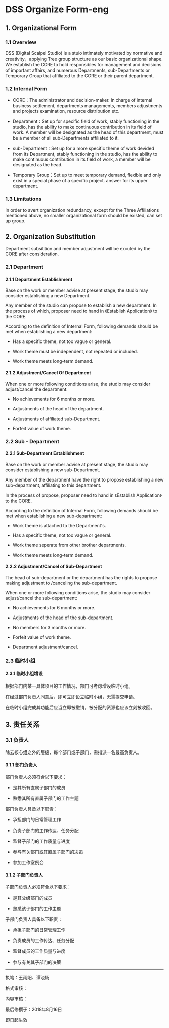 ﻿# DSS Organize Form-eng

## 1. Organizational Form

### 1.1 Overview

DSS (Digital Scalpel Studio) is a stuio intimately motivated by normative and creativity，applying Tree group structure as our basic organizational shape. We establish the CORE to hold responsibles for management and decisions of important affairs, and numerous Departments, sub-Departments or Temporary Group that affiliated to the CORE or their parent department.

### 1.2 Internal Form

* CORE：The administrator and decision-maker. In charge of internal business settlement, departments managements, members adjustments and projects examination, resource distribution etc.

* Department：Set up for specific field of work, stably functioning in the studio, has the ability to make continuous contribution in its field of work. A member will be designated as the head of this department, must be a member of all sub-Departments affiliated to it.

* sub-Department：Set up for a more specific theme of work devided from its Department, stably functioning in the studio, has the ability to make continuous contribution in its field of work, a member will be designated as the head. 

* Temporary Group：Set up to meet temporary demand, flexible and only exist in a special phase of a specific project. answer for its upper department. 

### 1.3 Limitations

In order to avert organization redundancy, except for the Three Affiliations mentioned above, no smaller organizational form should be existed, can set up group.


## 2. Organization Substitution

Department subsitition and member adjustment will be excuted by the CORE after consideration. 

### 2.1 Department

#### 2.1.1 Department Establishment

Base on the work or member advise at present stage, the studio may consider establishing a new Department.

Any member of the studio can propose to establish a new department. In the process of which, proposer need to hand in 《Establish Application》 to the CORE.

According to the definition of Internal Form, following demands should be met when establishing a new department:



* Has a specific theme, not too vague or general.

* Work theme must be independent, not repeated or included.

* Work theme meets long-term demand.




#### 2.1.2 Adjustment/Cancel Of Department

When one or more following conditions arise, the studio may consider adjust/cancel the department:




* No achievements for 6 months or more.

* Adjustments of the head of the department.

* Adjustments of affiliated sub-Department.

* Forfeit value of work theme.




### 2.2 Sub - Department

#### 2.2.1 Sub-Department Establishment

Base on the work or member advise at present stage, the studio may consider establishing a new sub-Department.

Any member of the department have the right to propose establishing a new sub-department, affiliating to this department.

In the process of propose, proposer need to hand in 《Establish Application》 to the CORE.

According to the definition of Internal Form, following demands should be met when establishing a new sub-department:




* Work theme is attached to the Department's.

* Has a specific theme, not too vague or general.

* Work theme seperate from other brother departments.

* Work theme meets long-term demand.




#### 2.2.2 Adjustment/Cancel of Sub-Department

The head of sub-department or the department has the rights to propose making adjustment to /canceling the sub-department.

When one or more following conditions arise, the studio may consider adjust/cancel the sub-department:




- No achievements for 6 months or more.

- Adjustments of the head of the sub-department.

- No members for 3 months or more.

- Forfeit value of work theme.

- Department adjustment/cancel.



### 2.3 临时小组

#### 2.3.1 临时小组增设

根据部门内某一具体项目的工作情况，部门可考虑增设临时小组。

在经过部门负责人同意后，即可立即设立临时小组，无需提交申请。

在临时小组完成其功能后应当立即被撤销，被分配的资源也应该立刻被收回。




## 3. 责任关系

### 3.1 负责人

除去核心组之外的层级，每个部门或子部门，需指派一名最高负责人。




#### 3.1.1 部门负责人

部门负责人必须符合以下要求：

- 是其所有直属子部门的成员

- 熟悉其所有直属子部门的工作主题




部门负责人具备以下职责：

- 承担部门的日常管理工作

- 负责子部门的工作传达、任务分配

- 监督子部门的工作质量与进度

- 参与有关部门或其直属子部门的决策

- 参加工作室例会




#### 3.1.2 子部门负责人

子部门负责人必须符合以下要求：

- 是其父级部门的成员

- 熟悉该子部门的工作主题




子部门负责人具备以下职责：

- 承担子部门的日常管理工作

- 负责成员的工作传达、任务分配

- 监督成员的工作质量与进度

- 参与有关其子部门的决策




- - - -




执笔：王雨阳、谭晓杨

格式审核：

内容审核：

最后修撰于：2018年8月16日




即日起生效

